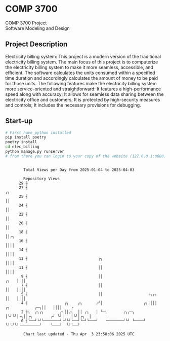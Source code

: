 # COMP 3700
COMP 3700 Project  
Software Modeling and Design
## Project Description
Electricity billing system: This project is a modern version of the traditional electricity billing system. The main focus of this project is to computerize the electricity billing system to make it more seamless, accessible, and efficient. The software calculates the units consumed within a specified time duration and accordingly calculates the amount of money to be paid for those units. The following features make the electricity billing system more service-oriented and straightforward: It features a high-performance speed along with accuracy; It allows for seamless data sharing between the electricity office and customers; It is protected by high-security measures and controls; It includes the necessary provisions for debugging.

## Start-up
```bash
# First have python installed
pip install poetry
poetry install
cd elec_billing
python manage.py runserver
# from there you can login to your copy of the website (127.0.0.1:8000), default creds are admin/admin
```

```

        Total Views per Day from 2025-01-04 to 2025-04-03

        Repository Views
      29 ┼
      27 ┤                                                                                ╭╮
      25 ┤                                                                                ││
      24 ┤                                                                                ││
      22 ┤                                                                                ││
      20 ┤                                                                                ││
      18 ┤                                                                                ││╭╮
      16 ┤                                                                                ││││
      14 ┤                                                                                ││││
      13 ┤                               ╭╮                                               ││││
      11 ┤                               ││                                               ││││
       9 ┤                               ││                                          ╭╮   ││││
       7 ┤                               ││                                          ││   ││││
       5 ┤                               ││                    ╭╮╭╮                  ││   ││││
       4 ┤                ╭╮    ╭╮      ╭╯│                  ╭╮││││  ╭╮           ╭─╮││   ││││    ╭
       2 ┼╮  ╭╮╭╮       ╭╮││╭╮  ││ ╭╮   │ ╰─╮       ╭╮╭─╮    │╰╯╰╯│╭╮││╭╮        ╭╯ ╰╯│   │╰╯│╭╮  │
       0 ┤╰──╯╰╯╰───────╯╰╯╰╯╰──╯╰─╯╰───╯   ╰───────╯╰╯ ╰────╯    ╰╯╰╯╰╯╰────────╯    ╰───╯  ╰╯╰──╯

        Chart last updated - Thu Apr  3 23:58:06 2025 UTC
        
```
